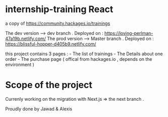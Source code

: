 # internship-training React
a copy of https://community.hackages.io/trainings

The dev version -->  dev branch .  Deployed on : https://loving-perlman-47a19b.netlify.com/
The prod version --> Master branch . Deployed on : https://blissful-hopper-d405b9.netlify.com/

this project contains 3 pages :   - The list of trainings
                                  - The Details about one order
                                  - The purchase page ( offical from hackages.io , depends on the environment )
                                  
# Scope of the project                               
Currenly working on the migration with Next.js => the next branch . 

Proudly done by Jawad & Alexis                                

